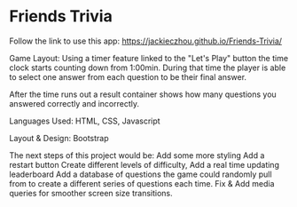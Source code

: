 # Friends Trivia


Follow the link to use this app: https://jackieczhou.github.io/Friends-Trivia/

Game Layout:
Using a timer feature linked to the "Let's Play" button the time clock starts counting down from 1:00min.  During that time the player is able to select one answer from each question to be their final answer.  

After the time runs out a result container shows how many questions you answered correctly and incorrectly.

Languages Used: HTML, CSS, Javascript


Layout & Design: Bootstrap

The next steps of this project would be:
Add some more styling
Add a restart button 
Create different levels of difficulty, 
Add a real time updating leaderboard
Add a database of questions the game could randomly pull from to create a different series of questions each time.
Fix & Add media queries for smoother screen size transitions.
